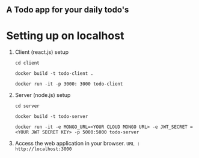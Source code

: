 ## A Todo app for your daily todo's

# Setting up on localhost


  1. Client (react.js) setup


     ``` cd client ```

     ``` docker build -t todo-client . ```


     ``` docker run -it -p 3000: 3000 todo-client ```

     

  3. Server (node.js) setup


     ``` cd server ```

     
     ``` docker build -t todo-server ```

     
     ``` docker run -it -e MONGO_URL=<YOUR CLOUD MONGO URL> -e JWT_SECRET = <YOUR JWT SECRET KEY> -p 5000:5000 todo-server ```



  5. Access the web application in your browser.
     ```URL : http://localhost:3000 ```
